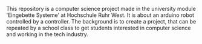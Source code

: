 This repository is a computer science project made in the university module 'Eingebette Systeme' at Hochschule Ruhr West. It is about an arduino robot controlled by a controller. The background is to create a project, that can be repeated by a school class to get students interested in computer science and working in the tech industry.
